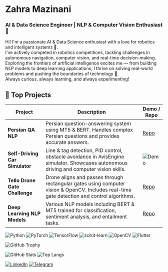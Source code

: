 # Zahra Mazinani
### AI & Data Science Engineer | NLP & Computer Vision Enthusiast 🚀

Hi! I'm a passionate AI & Data Science enthusiast with a love for robotics and intelligent systems 🤖.  
I've actively competed in robotics competitions, tackling challenges in autonomous navigation, computer vision, and real-time decision-making.  
Exploring the frontiers of artificial intelligence excites me — from building NLP models to deep learning applications, I thrive on solving real-world problems and pushing the boundaries of technology 🚀.  
Always curious, always learning, and always experimenting!


## 🚀 Top Projects

| Project | Description | Demo / Repo |
|---------|-------------|-------------|
| **Persian QA NLP** | Persian question-answering system using MT5 & BERT. Handles complex Persian questions and provides accurate answers. | [Repo](https://github.com/YOUR_USERNAME/persian-qa) |
| **Self-Driving Car Simulator** | Line & tag detection, PID control, obstacle avoidance in AvisEngine simulator. Showcases autonomous driving and computer vision skills. | ![Demo](https://media.giphy.com/media/your-gif-link.gif) |
| **Tello Drone Gate Challenge** | Drone aligns and passes through rectangular gates using computer vision & OpenCV. Includes real-time gate detection and control algorithms. | [Repo](https://github.com/YOUR_USERNAME/tello-gate) |
| **Deep Learning NLP Models** | Various NLP models including BERT & MT5 trained for classification, sentiment analysis, and entailment tasks. | [Repo](https://github.com/YOUR_USERNAME/nlp-models) |


![Python](https://img.shields.io/badge/Python-3776AB?style=for-the-badge&logo=python&logoColor=white)
![PyTorch](https://img.shields.io/badge/PyTorch-EA0000?style=for-the-badge&logo=PyTorch&logoColor=white)
![TensorFlow](https://img.shields.io/badge/TensorFlow-FF6F00?style=for-the-badge&logo=tensorflow&logoColor=white)
![scikit-learn](https://img.shields.io/badge/scikit--learn-F7931E?style=for-the-badge&logo=scikit-learn&logoColor=white)
![OpenCV](https://img.shields.io/badge/OpenCV-5C3EE8?style=for-the-badge&logo=opencv&logoColor=white)
![Flutter](https://img.shields.io/badge/Flutter-02569B?style=for-the-badge&logo=flutter&logoColor=white)

![GitHub Trophy](https://github-profile-trophy.vercel.app/?username=Zahra-Mazinani&theme=dracula&margin-w=15)

![GitHub Stats](https://github-readme-stats.vercel.app/api?username=Zahra-Mazinani&show_icons=true&theme=radical)
![Top Langs](https://github-readme-stats.vercel.app/api/top-langs/?username=Zahra-Mazinani&layout=compact)

[![LinkedIn](https://img.shields.io/badge/LinkedIn-0A66C2?style=for-the-badge&logo=linkedin&logoColor=white)](https://www.linkedin.com/in/zahramazinani/)
[![Telegram](https://img.shields.io/badge/Telegram-26A5E4?style=for-the-badge&logo=telegram&logoColor=white)](https://t.me/hz_Mazinani)



<!--
**Zahra-Mazinani/Zahra-Mazinani** is a ✨ _special_ ✨ repository because its `README.md` (this file) appears on your GitHub profile.

Here are some ideas to get you started:

- 🔭 I’m currently working on ...
- 🌱 I’m currently learning ...
- 👯 I’m looking to collaborate on ...
- 🤔 I’m looking for help with ...
- 💬 Ask me about ...
- 📫 How to reach me: ...
- 😄 Pronouns: ...
- ⚡ Fun fact: ...
-->
